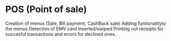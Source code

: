 # POS (Point of sale)
Creation of menus (Sale, Bill payment, CashBack sale)
Adding funtionalityto the menus
Detection of EMV card inserted/swiped
Printing out receipts for succesful transactions and errors for declined ones.
